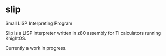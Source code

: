 slip
====
Small LISP Interpreting Program

Slip is a LISP interpreter written in z80 assembly for TI calculators running KnightOS.

Currently a work in progress.
